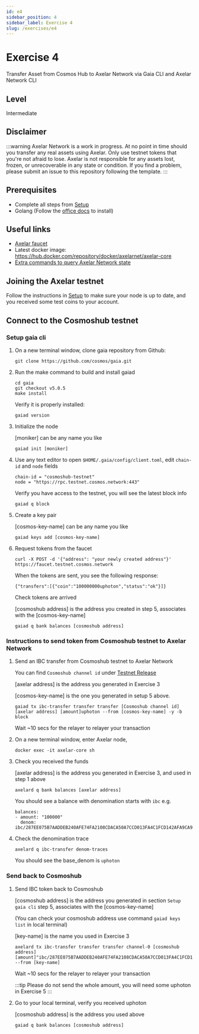 ```yaml
---
id: e4
sidebar_position: 4
sidebar_label: Exercise 4
slug: /exercises/e4
---
```

# Exercise 4
Transfer Asset from Cosmos Hub to Axelar Network via Gaia CLI and Axelar Network CLI

## Level
Intermediate

## Disclaimer
:::warning
Axelar Network is a work in progress. At no point in time should you transfer any real assets using Axelar. Only use testnet tokens that you're not afraid to lose. Axelar is not responsible for any assets lost, frozen, or unrecoverable in any state or condition. If you find a problem, please submit an issue to this repository following the template.
:::

## Prerequisites
- Complete all steps from [Setup](/setup.md)
- Golang (Follow the [office docs](https://golang.org/doc/install) to install)

## Useful links
- [Axelar faucet](http://faucet.testnet.axelar.network/)
- Latest docker image: https://hub.docker.com/repository/docker/axelarnet/axelar-core
- [Extra commands to query Axelar Network state](/extra-commands)

## Joining the Axelar testnet

Follow the instructions in [Setup](/setup.md) to make sure your node is up to date, and you received some test coins to your account.

## Connect to the Cosmoshub testnet

### Setup gaia cli

1. On a new terminal window, clone gaia repository from Github:
   ```
   git clone https://github.com/cosmos/gaia.git
   ```
2. Run the make command to build and install gaiad
   ```
   cd gaia
   git checkout v5.0.5
   make install
   ```
   Verify it is properly installed:
   ```
   gaiad version 
   ```
4. Initialize the node
   
   [moniker] can be any name you like 
   ```
   gaiad init [moniker]
   ```
5. Use any text editor to open `$HOME/.gaia/config/client.toml`, edit `chain-id` and `node` fields
   ```
   chain-id = "cosmoshub-testnet"
   node = "https://rpc.testnet.cosmos.network:443"
   ```
   Verify you have access to the testnet, you will see the latest block info
   ```
   gaiad q block
   ```
5. Create a key pair
   
   [cosmos-key-name] can be any name you like
   ```
   gaiad keys add [cosmos-key-name]
   ```
6. Request tokens from the faucet
   ```
   curl -X POST -d '{"address": "your newly created address"}' https://faucet.testnet.cosmos.network
   ```
   When the tokens are sent, you see the following response:
   ```
   {"transfers":[{"coin":"100000000uphoton","status":"ok"}]}
   ```
   Check tokens are arrived
   
   [cosmoshub address] is the address you created in step 5, associates with the [cosmos-key-name]
   ```
   gaiad q bank balances [cosmoshub address]
   ```
### Instructions to send token from Cosmoshub testnet to Axelar Network
1. Send an IBC transfer from Cosmoshub testnet to Axelar Network 
   
   You can find `Cosmoshub channel id` under [Testnet Release](/testnet-releases.md)
   
   [axelar address] is the address you generated in Exercise 3
   
   [cosmos-key-name] is the one you generated in setup 5 above.

   ```
   gaiad tx ibc-transfer transfer transfer [Cosmoshub channel id] [axelar address] [amount]uphoton --from [cosmos-key-name] -y -b block
   ```
   Wait ~10 secs for the relayer to relayer your transaction
2. On a new terminal window, enter Axelar node,
   ```
   docker exec -it axelar-core sh
   ```   
3. Check you received the funds

   [axelar address] is the address you generated in Exercise 3, and used in step 1 above
   ```
   axelard q bank balances [axelar address]
   ```
   You should see a balance with denomination starts with `ibc` e.g.
   ```
   balances:
   - amount: "100000"
     denom: ibc/287EE075B7AADDEB240AFE74FA2108CDACA50A7CCD013FA4C1FCD142AFA9CA9A
   ```
   
4. Check the denomination trace
   ```
   axelard q ibc-transfer denom-traces
   ```
   You should see the base_denom is `uphoton`

### Send back to Cosmoshub 

1. Send IBC token back to Cosmoshub
 
   [cosmoshub address] is the address you generated in section `Setup gaia cli` step 5, associates with the [cosmos-key-name]
   
   (You can check your cosmoshub address use command `gaiad keys list` in local terminal)
   
   [key-name] is the name you used in Exercise 3
   ```
   axelard tx ibc-transfer transfer transfer channel-0 [cosmoshub address] [amount]"ibc/287EE075B7AADDEB240AFE74FA2108CDACA50A7CCD013FA4C1FCD142AFA9CA9A"  --from [key-name]
   ```

   Wait ~10 secs for the relayer to relayer your transaction
   
   :::tip
   Please do not send the whole amount, you will need some uphoton in Exercise 5
   :::
2. Go to your local terminal, verify you received uphoton
   
   [cosmoshub address] is the address you used above
   ```
   gaiad q bank balances [cosmoshub address]
   ```